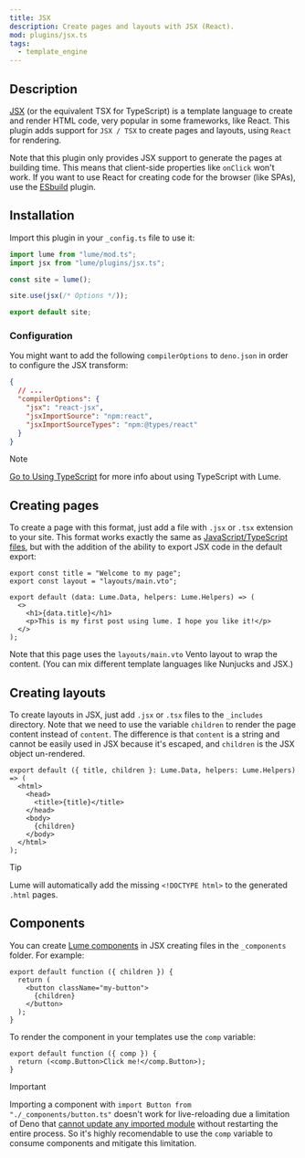 ```yaml
---
title: JSX
description: Create pages and layouts with JSX (React).
mod: plugins/jsx.ts
tags:
  - template_engine
---
```


## Description

[JSX](https://facebook.github.io/jsx/) (or the equivalent TSX for TypeScript) is
a template language to create and render HTML code, very popular in some
frameworks, like React. This plugin adds support for `JSX / TSX` to create pages
and layouts, using `React` for rendering.

Note that this plugin only provides JSX support to generate the pages at
building time. This means that client-side properties like `onClick` won't work.
If you want to use React for creating code for the browser (like SPAs), use the
[ESbuild](./esbuild.md) plugin.

## Installation

Import this plugin in your `_config.ts` file to use it:

```js
import lume from "lume/mod.ts";
import jsx from "lume/plugins/jsx.ts";

const site = lume();

site.use(jsx(/* Options */));

export default site;
```

### Configuration

You might want to add the following `compilerOptions` to `deno.json` in order to
configure the JSX transform:

<lume-code>

```json {title="deno.json"}
{
  // ...
  "compilerOptions": {
    "jsx": "react-jsx",
    "jsxImportSource": "npm:react",
    "jsxImportSourceTypes": "npm:@types/react"
  }
}
```

</lume-code>

> [!note]
>
> [Go to Using TypeScript](/docs/configuration/using-typescript/) for more info
> about using TypeScript with Lume.

## Creating pages

To create a page with this format, just add a file with `.jsx` or `.tsx`
extension to your site. This format works exactly the same as
[JavaScript/TypeScript files](./modules.md), but with the addition of the
ability to export JSX code in the default export:

```tsx
export const title = "Welcome to my page";
export const layout = "layouts/main.vto";

export default (data: Lume.Data, helpers: Lume.Helpers) => (
  <>
    <h1>{data.title}</h1>
    <p>This is my first post using lume. I hope you like it!</p>
  </>
);
```

Note that this page uses the `layouts/main.vto` Vento layout to wrap the
content. (You can mix different template languages like Nunjucks and JSX.)

## Creating layouts

To create layouts in JSX, just add `.jsx` or `.tsx` files to the `_includes`
directory. Note that we need to use the variable `children` to render the page
content instead of `content`. The difference is that `content` is a string and
cannot be easily used in JSX because it's escaped, and `children` is the JSX
object un-rendered.

```tsx
export default ({ title, children }: Lume.Data, helpers: Lume.Helpers) => (
  <html>
    <head>
      <title>{title}</title>
    </head>
    <body>
      {children}
    </body>
  </html>
);
```

> [!tip]
>
> Lume will automatically add the missing `<!DOCTYPE html>` to the generated
> `.html` pages.

## Components

You can create [Lume components](../docs/core/components.md) in JSX creating
files in the `_components` folder. For example:

<lume-code>

```jsx{title="_components/button.tsx"}
export default function ({ children }) {
  return (
    <button className="my-button">
      {children}
    </button>
  );
}
```

</lume-code>

To render the component in your templates use the `comp` variable:

<lume-code>

```jsx{title="_includes/layout.tsx"}
export default function ({ comp }) {
  return (<comp.Button>Click me!</comp.Button>);
}
```

</lume-code>

> [!important]
>
> Importing a component with `import Button from "./_components/button.ts"`
> doesn't work for live-reloading due a limitation of Deno that
> [cannot update any imported module](https://github.com/denoland/deno/issues/8327)
> without restarting the entire process. So it's highly recomendable to use the
> `comp` variable to consume components and mitigate this limitation.
